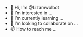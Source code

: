- 👋 Hi, I’m @Lizamwolbot
- 👀 I’m interested in ...
- 🌱 I’m currently learning ...
- 💞️ I’m looking to collaborate on ...
- 📫 How to reach me ...

<!---
Lizamwolbot/Lizamwolbot is a ✨ special ✨ repository because its `README.md` (this file) appears on your GitHub profile.
You can click the Preview link to take a look at your changes.
--->

